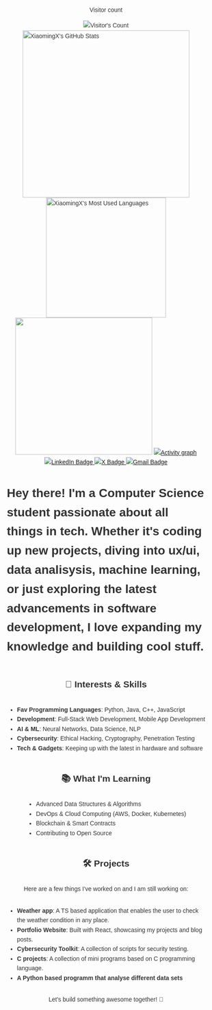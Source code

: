 <div style="display: flex; flex-direction: column; align-items: center; font-family: Arial, sans-serif; max-width: 800px; margin: 0 auto; padding: 20px; line-height: 1.6; color: #333;">
<div align="center"> 
  <p>Visitor count</p>
  <img src="https://profile-counter.glitch.me/BenjamimNdayisaba/count.svg" alt="Visitor's Count" />
</div>
<div style="display: flex; justify-content: center; align-items: center; flex-direction: column;">
  <img width="390" src="https://github-readme-stats.vercel.app/api?username=BenjamimNdayisaba&theme=transparent&count_private=true&show_icons=true&rank_icon=github&locale=en" alt="XiaomingX's GitHub Stats" />
  <img width="280" src="https://github-readme-stats.vercel.app/api/top-langs?username=BenjamimNdayisaba&theme=transparent&layout=donut&hide=css,php,ClassASP&langs_count=2&border_radius=10&show_icons=true&locale=en" alt="XiaomingX's Most Used Languages" />
</div>
 
<div id="header" align="center">
  <img src="https://media.giphy.com/media/v1.Y2lkPTc5MGI3NjExb29ha2Q4eTF4a3lxYjgydnJtM2YwZmY5MXNpcW5oOHBjZDdsM3M5NyZlcD12MV9pbnRlcm5hbF9naWZfYnlfaWQmY3Q9Zw/qgQUggAC3Pfv687qPC/giphy.gif" width="320"/>
   <a href="https://github.com/ashutosh00710/github-readme-activity-graph">
    <img src="https://github-readme-activity-graph.vercel.app/graph?username=BenjamimNdayisaba&theme=xcode&hide_border=true" alt="Activity graph">
</a>

</div>
<div id="badges" align="center">
 <a href="https://www.linkedin.com/in/benjamim-ndayisaba-22765727a/">
    <img src="https://img.shields.io/badge/LinkedIn-blue?style=for-the-badge&logo=linkedin&logoColor=white" alt="LinkedIn Badge"/>
</a>

<a href="https://x.com/bnjkx_?s=11">
    <img src="https://img.shields.io/badge/-black?style=for-the-badge&logo=X&logoColor=white" alt="X Badge"/>
</a>

<a href="mailto:ndayisababenjamin123@gmail.com">
    <img src="https://img.shields.io/badge/-red?style=for-the-badge&logo=Gmail&logoColor=white" alt="Gmail Badge"/>
</a>

</div>
<h1>
Hey there! I'm a Computer Science student passionate about all things in tech. Whether it's coding up new projects, diving into ux/ui, data analisysis, machine learning, or just exploring the latest advancements in software development, I love expanding my knowledge and building cool stuff.

## 🚀 Interests & Skills

- **Fav Programming Languages**: Python, Java, C++, JavaScript
- **Development**: Full-Stack Web Development, Mobile App Development
- **AI & ML**: Neural Networks, Data Science, NLP
- **Cybersecurity**: Ethical Hacking, Cryptography, Penetration Testing
- **Tech & Gadgets**: Keeping up with the latest in hardware and software

## 📚 What I'm Learning

- Advanced Data Structures & Algorithms
- DevOps & Cloud Computing (AWS, Docker, Kubernetes)
- Blockchain & Smart Contracts
- Contributing to Open Source

## 🛠️ Projects

Here are a few things I've worked on and I am still working on:
- **Weather app**: A TS based application that enables the user to check the weather condition in any place.
- **Portfolio Website**: Built with React, showcasing my projects and blog posts.
- **Cybersecurity Toolkit**: A collection of scripts for security testing.
- **C projects**: A collection of mini programs based on C programming language.
- **A Python based programm that analyse different data sets**


Let's build something awesome together! 🚀

  


<!---
BenjamimNdayisaba/BenjamimNdayisaba is a ✨ special ✨ repository because its `README.md` (this file) appears on your GitHub profile.
You can click the Preview link to take a look at your changes.
--->
